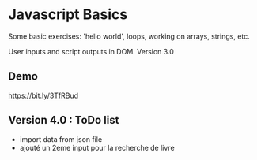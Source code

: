 # Javascript Basics

Some basic exercises: 'hello world', loops, working on arrays, strings, etc.

User inputs and script outputs in DOM.
Version 3.0

## Demo
https://bit.ly/3TfRBud

## Version 4.0 : ToDo list
- import data from json file
- ajouté un 2eme input pour la recherche de livre



